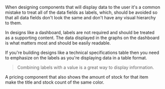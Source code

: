 When designing components that will display data to the user it's a common mistake to treat all of the data fields as labels, which, should be avoided so that all data fields don't look the same and don't have any visual hierarchy to them.

In designs like a dashboard, labels are not required and should be treated as a supporting content. The data displayed in the graphs on the dashboard is what matters most and should be easily readable. 

If you're building designs like a technical specifications table then you need to emphasize on the labels as you're displaying data in a table format. 

> Combining labels with a value is a great way to display information. 

A pricing component that also shows the amount of stock for that item make the title and stock count of the same color.